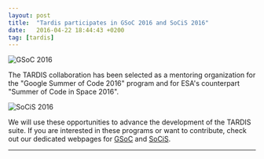 ```yaml
---
layout: post
title:  "Tardis participates in GSoC 2016 and SoCiS 2016"
date:   2016-04-22 18:44:43 +0200
tag: [tardis]
---
```


![GSoC 2016](https://developers.google.com/open-source/gsoc/resources/downloads/GSoC-logo-horizontal.svg)

The TARDIS collaboration has been selected as a mentoring organization for the
"Google Summer of Code 2016" program and for ESA's counterpart "Summer of Code
in Space 2016".

![SoCiS 2016](http://sophia.estec.esa.int/socis2015/sites/default/files/images/esalogo.png)

We will use these opportunities to advance the development of the TARDIS suite.
If you are interested in these programs or want to contribute, check out our
dedicated webpages for [GSoC][TardisGsoc] and [SoCiS][TardisSocis].

- - - 

[TardisGsoc]: http://opensupernova.org/gsoc2016/doku.php
[TardisSocis]: http://opensupernova.org/socis2016/doku.php
[TardisGitter]: https://gitter.im/tardis-sn/tardis
